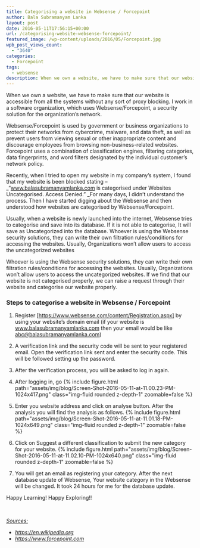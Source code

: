 ```yaml
---
title: Categorising a website in Websense / Forcepoint
author: Bala Subramanyam Lanka
layout: post
date: 2016-05-11T17:56:15+00:00
url: /categorising-website-websense-forcepoint/
featured_image: /wp-content/uploads/2016/05/Forcepoint.jpg
wpb_post_views_count:
  - "3640"
categories:
  - Forcepoint
tags:
  - websense
description: When we own a website, we have to make sure that our website is accessible from all the systems without any sort of proxy blocking. I work in a software organization, which uses Websense/Forcepoint, a security solution for the organization&'s network.
---
```

When we own a website, we have to make sure that our website is accessible from all the systems without any sort of proxy blocking. I work in a software organization, which uses Websense/Forcepoint, a security solution for the organization&#8217;s network.

Websense/Forcepoint is used by government or business organizations to protect their networks from cybercrime, malware, and data theft, as well as prevent users from viewing sexual or other inappropriate content and discourage employees from browsing non-business-related websites. Forcepoint uses a combination of classification engines, filtering categories, data fingerprints, and word filters designated by the individual customer&#8217;s network policy.

Recently, when I tried to open my website in my company&#8217;s system, I found that my website is been blocked stating &#8211;  _&#8220;www.balasubramanyamlanka.com is categorised under Websites Uncategorised. Access Denied.&#8221; _For many days, I didn&#8217;t understand the process. Then I have started digging about the Websense and then understood how websites are categorised by Websense/Forcepoint.

Usually, when a website is newly launched into the internet, Websense  tries to categorise and save into its database. If it is not able to categorise, It will save as Uncategorized into the database. Whoever is using the Websense security solutions, they can write their own filtration rules/conditions for accessing the websites. Usually, Organizations won&#8217;t allow users to access the uncategorized websites

Whoever is using the Websense security solutions, they can write their own filtration rules/conditions for accessing the websites. Usually, Organizations won&#8217;t allow users to access the uncategorized websites. If we find that our website is not categorised properly, we can raise a request through their website and categorise our website properly.

### Steps to categorise a website in Websense / Forcepoint

  1. Register [https://www.websense.com/content/Registration.aspx] by using your website&#8217;s domain email (if your website is www.balasubramanyamlanka.com then your email would be like abc@balasubramanyamlanka.com)
  2. A verification link and the security code will be sent to your registered email. Open the verification link sent and enter the security code. This will be followed setting up the password.
  3. After the verification process, you will be asked to log in again.
  4. After logging in, go 
     {% include figure.html path="assets/img/blog/Screen-Shot-2016-05-11-at-11.00.23-PM-1024x417.png" class="img-fluid rounded z-depth-1" zoomable=false %}

  5. Enter you website address and click on analyse button. After the analysis  you will find the analysis as follows.
     {% include figure.html path="assets/img/blog/Screen-Shot-2016-05-11-at-11.01.18-PM-1024x649.png" class="img-fluid rounded z-depth-1" zoomable=false %}

  6. Click on Suggest a different classification to submit the new category for your website.
     {% include figure.html path="assets/img/blog/Screen-Shot-2016-05-11-at-11.02.10-PM-1024x640.png" class="img-fluid rounded z-depth-1" zoomable=false %}

  7. You will get an email as registering your category. After the next database update of Websense, Your website category in the Websense will be changed. It took 24 hours for me for the database update.

Happy Learning! Happy Exploring!!

&nbsp;

_<span style="text-decoration: underline;">Sources:</span>_

  * _https://en.wikipedia.org_
  * _https://www.forcepoint.com_

 [1]: https://www.websense.com/content/Registration.aspx
 [2]: http://csi.websense.com/
 [3]: http://www.balasubramanyamlanka.com/wp-content/uploads/2016/05/Screen-Shot-2016-05-11-at-11.00.23-PM.png
 [4]: http://www.balasubramanyamlanka.com/wp-content/uploads/2016/05/Screen-Shot-2016-05-11-at-11.01.18-PM.png
 [5]: http://www.balasubramanyamlanka.com/wp-content/uploads/2016/05/Screen-Shot-2016-05-11-at-11.02.10-PM.png